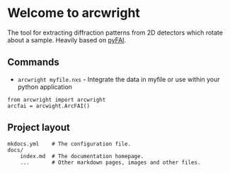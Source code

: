 # Welcome to arcwright

The tool for extracting diffraction patterns from 2D detectors which rotate about a sample.
Heavily based on [pyFAI](https://pyfai.readthedocs.io/en/master/).

## Commands

* `arcwright myfile.nxs` - Integrate the data in myfile
or use within your python application
```
from arcwright import arcwright
arcfai = arcwight.ArcFAI()
```
## Project layout

    mkdocs.yml    # The configuration file.
    docs/
        index.md  # The documentation homepage.
        ...       # Other markdown pages, images and other files.
